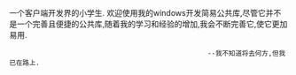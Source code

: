 一个客户端开发界的小学生.
欢迎使用我的windows开发简易公共库,尽管它并不是一个完善且便捷的公共库,随着我的学习和经验的增加,我会不断完善它,使它更加易用.

                                                      --我不知道将去何方,但我已在路上.

<!---
Chihiro-xm/Chihiro-xm is a ✨ special ✨ repository because its `README.md` (this file) appears on your GitHub profile.
You can click the Preview link to take a look at your changes.
--->
